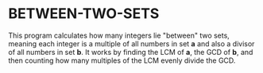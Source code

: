 # BETWEEN-TWO-SETS
This program calculates how many integers lie "between" two sets, meaning each integer is a multiple of all numbers in set **a** and also a divisor of all numbers in set **b**. It works by finding the LCM of **a**, the GCD of **b**, and then counting how many multiples of the LCM evenly divide the GCD.
